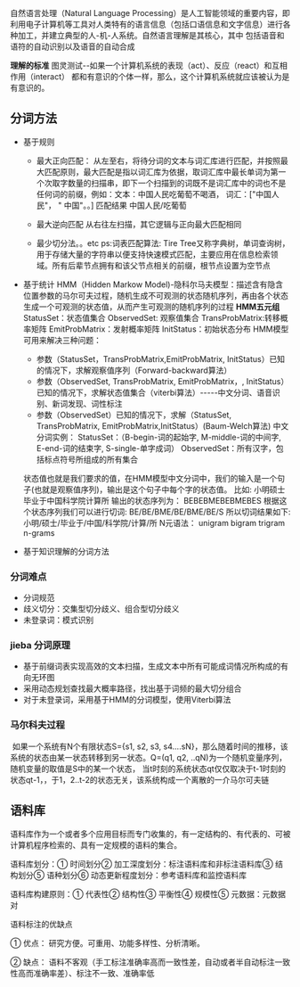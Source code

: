 自然语言处理（Natural Language Processing）是人工智能领域的重要内容，即利用电子计算机等工具对人类特有的语言信息（包括口语信息和文字信息）进行各种加工，并建立典型的人-机-人系统。自然语言理解是其核心，其中 包括语音和语符的自动识别以及语音的自动合成

**理解的标准**  图灵测试--如果一个计算机系统的表现（act）、反应（react）和互相作用（interact） 都和有意识的个体一样，那么，这个计算机系统就应该被认为是有意识的。

## 分词方法

- 基于规则

  - 最大正向匹配：
    			从左至右，将待分词的文本与词汇库进行匹配，并按照最大匹配原则，最大匹配是指以词汇库为依据，取词汇库中最长单词为第一个次取字数量的扫描串，即下一个扫描到的词既不是词汇库中的词也不是任何词的前缀，例如：文本：中国人民吃葡萄不喝酒， 词汇：["中国人民"， " 中国"。。] 匹配结果 中国人民/吃葡萄

  - 最大逆向匹配
    		从右往左扫描，其它逻辑与正向最大匹配相同

  - 最少切分法。。etc
    	ps:词表匹配算法: Tire Tree又称字典树，单词查询树，用于存储大量的字符串以便支持快速模式匹配，主要应用在信息检索领域。所有后辈节点拥有和该父节点相关的前缀，根节点设置为空节点

    

- 基于统计
  	HMM（Hidden Markow Model)-隐科尔马夫模型：描述含有隐含位置参数的马尔可夫过程，随机生成不可观测的状态随机序列，再由各个状态生成一个可观测的状态值，从而产生可观测的随机序列的过程
  **HMM五元组**
  			StatusSet：状态值集合
  			ObservedSet: 观察值集合
  			TransProbMatrix:转移概率矩阵
  			EmitProbMatrix：发射概率矩阵
  			InitStatus：初始状态分布
  HMM模型可用来解决三种问题：

  - 参数（StatusSet，TransProbMatrix,EmitProbMatrix, InitStatus）已知的情况下，求解观察值序列（Forward-backward算法）
  - 参数（ObservedSet, TransProbMatrix, EmitProbMatrix，, InitStatus）已知的情况下，求解状态值集合（viterbi算法）-----中文分词、语音识别、新词发现、词性标注
  - 参数（ObservedSet）已知的情况下，求解（StatusSet, TransProbMatrix, EmitProbMatrix,InitStatus）(Baum-Welch算法)
    中文分词实例：
    	StatusSet：（B-begin-词的起始字, 
    				M-middle-词的中间字, 
    				E-end-词的结束字, 
    				S-single-单字成词）
    	ObservedSet：所有汉字，包括标点符号所组成的所有集合

  状态值也就是我们要求的值，在HMM模型中文分词中，我们的输入是一个句子(也就是观察值序列)，输出是这个句子中每个字的状态值。 
  	比如:
  		小明硕士毕业于中国科学院计算所
  	输出的状态序列为：
  		BEBEBMEBEBMEBES
  	根据这个状态序列我们可以进行切词:
  		BE/BE/BME/BE/BME/BE/S
  	所以切词结果如下:
  		小明/硕士/毕业于/中国/科学院/计算/所
  N元语法：
  unigram bigram trigram n-grams

- 基于知识理解的分词方法

### 分词难点
- 分词规范
- 歧义切分：交集型切分歧义、组合型切分歧义
- 未登录词：模式识别

### jieba 分词原理

- 基于前缀词表实现高效的文本扫描，生成文本中所有可能成词情况所构成的有向无环图
- 采用动态规划查找最大概率路径，找出基于词频的最大切分组合
- 对于未登录词，采用基于HMM的分词模型，使用Viterbi算法

### 马尔科夫过程

​	如果一个系统有N个有限状态S={s1, s2, s3, s4....sN}，那么随着时间的推移，该系统的状态由某一状态转移到另一状态。Q=(q1, q2, ..qN)为一个随机变量序列，随机变量的取值是S中的某一个状态，
​	当t时刻的系统状态qt仅仅取决于t-1时刻的状态qt-1，，于1，2..t-2的状态无关，该系统构成一个离散的一介马尔可夫链

## 语料库

语料库作为一个或者多个应用目标而专门收集的，有一定结构的、有代表的、可被计算机程序检索的、具有一定规模的语料的集合。    

语料库划分：① 时间划分② 加工深度划分：标注语料库和非标注语料库③ 结构划分⑤ 语种划分⑥ 动态更新程度划分：参考语料库和监控语料库    

语料库构建原则：①   代表性②   结构性③   平衡性④   规模性⑤   元数据：元数据对       

语料标注的优缺点

①   优点： 研究方便。可重用、功能多样性、分析清晰。

②   缺点： 语料不客观（手工标注准确率高而一致性差，自动或者半自动标注一致性高而准确率差）、标注不一致、准确率低